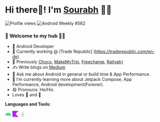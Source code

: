 # Hi there👋! I'm [Sourabh](https://www.linkedin.com/in/sourabhsaldi/) 🙋‍♂️

![Profile views](https://gpvc.arturio.dev/saldisobi)   ![Android Weekly #562](https://androidweekly.net/issues/issue-562/badge) 

### 🎍 Welcome to my hub 👨‍💻

- 👦 Android Developer
- 💼 Currently working @ [Trade Republic] (https://traderepublic.com/en-de).
- 💼 Previously [Choco](https://choco.com/), [MakeMyTrip](https://www.makemytrip.com/), [Freecharge](https://www.freecharge.in/), [Railyatri](https://www.railyatri.in/)
- ✍️ Write blogs on [Medium](https://medium.com/@saldisourabh)
- 💬 Ask me about Android in general or build time & App Performance.
- 🌱 I’m currently learning more about Jetpack Compose, App Performance, Android development(Forever).
- 😄 Pronouns: He/His
- Loves 🏏 and 🎵


**Languages and Tools:**  

<code><img height="20" src="https://raw.githubusercontent.com/github/explore/80688e429a7d4ef2fca1e82350fe8e3517d3494d/topics/android/android.png"></code>
<code><img height="20" src="https://raw.githubusercontent.com/github/explore/80688e429a7d4ef2fca1e82350fe8e3517d3494d/topics/kotlin/kotlin.png"></code>
<code><img height="20" src="https://raw.githubusercontent.com/github/explore/80688e429a7d4ef2fca1e82350fe8e3517d3494d/topics/java/java.png"></code>
